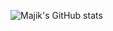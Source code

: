 ![Majik's GitHub stats](https://github-readme-stats.vercel.app/api?username=yamajik&count_private=true)
